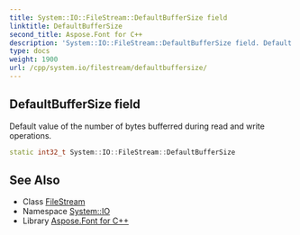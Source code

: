 ```yaml
---
title: System::IO::FileStream::DefaultBufferSize field
linktitle: DefaultBufferSize
second_title: Aspose.Font for C++
description: 'System::IO::FileStream::DefaultBufferSize field. Default value of the number of bytes bufferred during read and write operations in C++.'
type: docs
weight: 1900
url: /cpp/system.io/filestream/defaultbuffersize/
---
```

## DefaultBufferSize field


Default value of the number of bytes bufferred during read and write operations.

```cpp
static int32_t System::IO::FileStream::DefaultBufferSize
```

## See Also

* Class [FileStream](../)
* Namespace [System::IO](../../)
* Library [Aspose.Font for C++](../../../)
